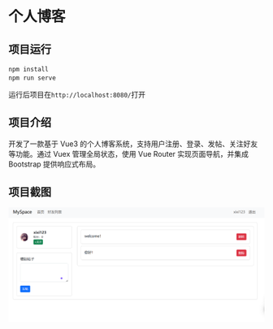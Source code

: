 # 个人博客

## 项目运行

```bash
npm install
npm run serve
```

运行后项目在`http://localhost:8080/`打开

## 项目介绍

开发了一款基于 Vue3 的个人博客系统，支持用户注册、登录、发帖、关注好友等功能。通过 Vuex 管理全局状态，使用 Vue Router 实现页面导航，并集成 Bootstrap 提供响应式布局。

## 项目截图

![image](./public/image.png)
